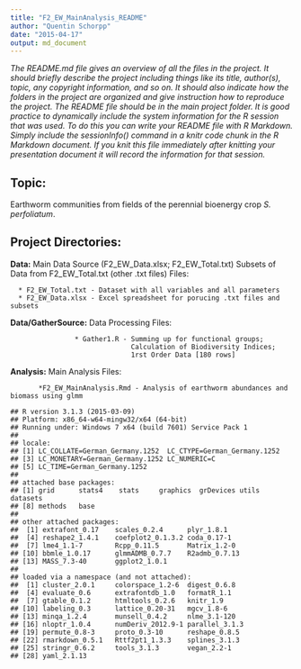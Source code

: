 ```yaml
---
title: "F2_EW_MainAnalysis_README"
author: "Quentin Schorpp"
date: "2015-04-17"
output: md_document
---
```


*The README.md file gives an overview of all the files in the project. It should briefly describe the project including things like its title, author(s), topic, any copyright information, and so on. It should also indicate how the folders in the project are organized and give instruction how to reproduce the project. The README file should be in the main project folder. It is good practice to dynamically include the system information for the R session that was used. To do this you can write your README file with R Markdown. Simply include the sessionInfo() command in a knitr code chunk in the R Markdown document. If you knit this file immediately after knitting your presentation document it will record the information for that session.*

## Topic: 
Earthworm communities from fields of the perennial bioenergy crop *S. perfoliatum*.

## Project Directories:
**Data:** Main Data Source (F2_EW_Data.xlsx; F2_EW_Total.txt)
      Subsets of Data from F2_EW_Total.txt (other .txt files)
      Files: 
      
      * F2_EW_Total.txt - Dataset with all variables and all parameters
      * F2_EW_Data.xlsx - Excel spreadsheet for porucing .txt files and subsets
      
**Data/GatherSource:** Data Processing 
                    Files:
                    
                    * Gather1.R - Summing up for functional groups; 
                                  Calculation of Biodiversity Indices;
                                  1rst Order Data [180 rows]
                                  
                    
**Analysis:** Main Analysis
           Files:
           
           *F2_EW_MainAnalysis.Rmd - Analysis of earthworm abundances and biomass using glmm




```
## R version 3.1.3 (2015-03-09)
## Platform: x86_64-w64-mingw32/x64 (64-bit)
## Running under: Windows 7 x64 (build 7601) Service Pack 1
## 
## locale:
## [1] LC_COLLATE=German_Germany.1252  LC_CTYPE=German_Germany.1252   
## [3] LC_MONETARY=German_Germany.1252 LC_NUMERIC=C                   
## [5] LC_TIME=German_Germany.1252    
## 
## attached base packages:
## [1] grid      stats4    stats     graphics  grDevices utils     datasets 
## [8] methods   base     
## 
## other attached packages:
##  [1] extrafont_0.17    scales_0.2.4      plyr_1.8.1       
##  [4] reshape2_1.4.1    coefplot2_0.1.3.2 coda_0.17-1      
##  [7] lme4_1.1-7        Rcpp_0.11.5       Matrix_1.2-0     
## [10] bbmle_1.0.17      glmmADMB_0.7.7    R2admb_0.7.13    
## [13] MASS_7.3-40       ggplot2_1.0.1    
## 
## loaded via a namespace (and not attached):
##  [1] cluster_2.0.1     colorspace_1.2-6  digest_0.6.8     
##  [4] evaluate_0.6      extrafontdb_1.0   formatR_1.1      
##  [7] gtable_0.1.2      htmltools_0.2.6   knitr_1.9        
## [10] labeling_0.3      lattice_0.20-31   mgcv_1.8-6       
## [13] minqa_1.2.4       munsell_0.4.2     nlme_3.1-120     
## [16] nloptr_1.0.4      numDeriv_2012.9-1 parallel_3.1.3   
## [19] permute_0.8-3     proto_0.3-10      reshape_0.8.5    
## [22] rmarkdown_0.5.1   Rttf2pt1_1.3.3    splines_3.1.3    
## [25] stringr_0.6.2     tools_3.1.3       vegan_2.2-1      
## [28] yaml_2.1.13
```
